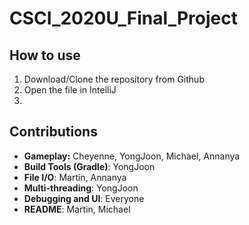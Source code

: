 # CSCI_2020U_Final_Project

## How to use
1. Download/Clone the repository from Github
2. Open the file in IntelliJ
3.

## Contributions
* __Gameplay:__ Cheyenne, YongJoon, Michael, Annanya
* __Build Tools (Gradle)__: YongJoon
* __File I/O__: Martin, Annanya
* __Multi-threading__: YongJoon
* __Debugging and UI__: Everyone
* __README__: Martin, Michael
